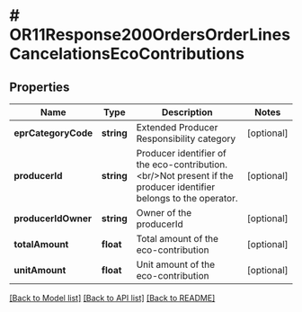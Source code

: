 # # OR11Response200OrdersOrderLinesCancelationsEcoContributions

## Properties

Name | Type | Description | Notes
------------ | ------------- | ------------- | -------------
**eprCategoryCode** | **string** | Extended Producer Responsibility category | [optional]
**producerId** | **string** | Producer identifier of the eco-contribution.&lt;br/&gt;Not present if the producer identifier belongs to the operator. | [optional]
**producerIdOwner** | **string** | Owner of the producerId | [optional]
**totalAmount** | **float** | Total amount of the eco-contribution | [optional]
**unitAmount** | **float** | Unit amount of the eco-contribution | [optional]

[[Back to Model list]](../../README.md#models) [[Back to API list]](../../README.md#endpoints) [[Back to README]](../../README.md)
